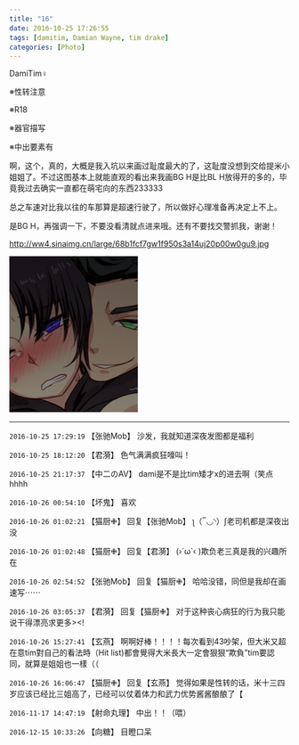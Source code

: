 ```yaml
---
title: "16"
date: 2016-10-25 17:26:55
tags: [damitim, Damian Wayne, tim drake]
categories: [Photo]
---
```


<p>DamiTim♀</p> 
<p>※性转注意</p> 
<p>※R18</p> 
<p>※器官描写</p> 
<p>※中出要素有</p> 
<p>啊，这个，真的，大概是我入坑以来画过耻度最大的了，这耻度没想到交给提米小姐姐了。不过这图基本上就能直观的看出来我画BG H是比BL H放得开的多的，毕竟我过去确实一直都在萌宅向的东西233333</p> 
<p>总之车速对比我以往的车那算是超速行驶了，所以做好心理准备再决定上不上。</p> 
<p>是BG H，再强调一下，不要没看清就点进来哦。还有不要找交警抓我，谢谢！</p> 
<p><a rel="nofollow" href="http://ww4.sinaimg.cn/large/68b1fcf7gw1f950s3a14uj20p00w0gu9.jpg" target="_blank"  >http://ww4.sinaimg.cn/large/68b1fcf7gw1f950s3a14uj20p00w0gu9.jpg</a><br /></p>

![](https://raw.githubusercontent.com/alicewish/meowchain247/master/img_cVZNdzJtQk9JV2ZMamkrVWVoY3VZQzY5eHpuUzdHRXNla2NWQVpnT0ZlK0Y2RURFcy9laVpBPT0.jpg)

---

`2016-10-25 17:29:19` 【张驰Mob】 沙发，我就知道深夜发图都是福利

`2016-10-25 18:12:20` 【君漪】 色气满满疯狂嚎叫！

`2016-10-25 21:17:37` 【中二のAV】 dami是不是比tim矮才x的进去啊（笑点hhhh

`2016-10-26 00:54:10` 【坏鬼】 喜欢

`2016-10-26 01:02:21` 【猫厨✙】 回复【张驰Mob】 ʅ（‾◡◝）ʃ老司机都是深夜出没

`2016-10-26 01:02:48` 【猫厨✙】 回复【君漪】 (›´ω`‹ )欺负老三真是我的兴趣所在

`2016-10-26 02:54:52` 【张驰Mob】 回复【猫厨✙】 哈哈没错，同但是我却在画速写⋯⋯

`2016-10-26 03:05:37` 【君漪】 回复【猫厨✙】 对于这种丧心病狂的行为我只能说干得漂亮求更多><!

`2016-10-26 15:27:41` 【玄燕】 啊啊好棒！！！！每次看到43吵架，但大米又超在意tim對自己的看法時（Hit list)都會覺得大米長大一定會狠狠“欺負”tim要認同，就算是姐姐也一樣（（

`2016-10-26 16:06:47` 【猫厨✙】 回复【玄燕】 觉得如果是性转的话，米十三四岁应该已经比三姐高了，已经可以仗着体力和武力优势酱酱酿酿了【

`2016-11-17 14:47:19` 【射命丸理】 中出！！（喂）

`2016-12-15 10:33:26` 【向糖】 目瞪口呆
